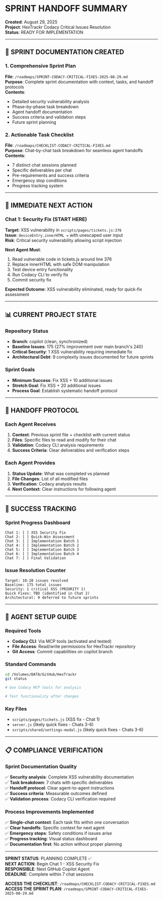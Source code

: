 # SPRINT HANDOFF SUMMARY

**Created**: August 29, 2025  
**Project**: HexTrackr Codacy Critical Issues Resolution  
**Status**: READY FOR IMPLEMENTATION

---

## 📄 SPRINT DOCUMENTATION CREATED

### 1. Comprehensive Sprint Plan

**File**: `/roadmaps/SPRINT-CODACY-CRITICAL-FIXES-2025-08-29.md`  
**Purpose**: Complete sprint documentation with context, tasks, and handoff protocols  
**Contents**:

- Detailed security vulnerability analysis
- Phase-by-phase task breakdown
- Agent handoff documentation
- Success criteria and validation steps
- Future sprint planning

### 2. Actionable Task Checklist

**File**: `/roadmaps/CHECKLIST-CODACY-CRITICAL-FIXES.md`  
**Purpose**: Chat-by-chat task breakdown for seamless agent handoffs  
**Contents**:

- 7 distinct chat sessions planned
- Specific deliverables per chat
- Pre-requirements and success criteria
- Emergency stop conditions
- Progress tracking system

---

## 🚨 IMMEDIATE NEXT ACTION

### Chat 1: Security Fix (START HERE)

**Target**: XSS vulnerability in `scripts/pages/tickets.js:376`  
**Issue**: `deviceEntry.innerHTML =` with unescaped user input  
**Risk**: Critical security vulnerability allowing script injection  

**Next Agent Must**:

1. Read vulnerable code in tickets.js around line 376
2. Replace innerHTML with safe DOM manipulation
3. Test device entry functionality
4. Run Codacy CLI to verify fix
5. Commit security fix

**Expected Outcome**: XSS vulnerability eliminated, ready for quick-fix assessment

---

## 📊 CURRENT PROJECT STATE

### Repository Status

- **Branch**: copilot (clean, synchronized)
- **Baseline Issues**: 175 (27% improvement over main branch's 240)
- **Critical Security**: 1 XSS vulnerability requiring immediate fix
- **Architectural Debt**: 9 complexity issues documented for future sprints

### Sprint Goals

- **Minimum Success**: Fix XSS + 10 additional issues
- **Stretch Goal**: Fix XSS + 20 additional issues
- **Process Goal**: Establish systematic handoff protocol

---

## 🔄 HANDOFF PROTOCOL

### Each Agent Receives

1. **Context**: Previous sprint file + checklist with current status
2. **Files**: Specific files to read and modify for their chat
3. **Validation**: Codacy CLI analysis requirements
4. **Success Criteria**: Clear deliverables and verification steps

### Each Agent Provides

1. **Status Update**: What was completed vs planned
2. **File Changes**: List of all modified files
3. **Verification**: Codacy analysis results
4. **Next Context**: Clear instructions for following agent

---

## 🎯 SUCCESS TRACKING

### Sprint Progress Dashboard

```
Chat 1: [ ] XSS Security Fix
Chat 2: [ ] Quick-Win Assessment
Chat 3: [ ] Implementation Batch 1
Chat 4: [ ] Implementation Batch 2
Chat 5: [ ] Implementation Batch 3
Chat 6: [ ] Implementation Batch 4
Chat 7: [ ] Final Validation
```

### Issue Resolution Counter

```
Target: 10-20 issues resolved
Baseline: 175 total issues
Security: 1 critical XSS (PRIORITY 1)
Quick Fixes: TBD (identified in Chat 2)
Architectural: 9 deferred to future sprints
```

---

## 🔧 AGENT SETUP GUIDE

### Required Tools

- **Codacy CLI**: Via MCP tools (activated and tested)
- **File Access**: Read/write permissions for HexTrackr repository
- **Git Access**: Commit capabilities on copilot branch

### Standard Commands

```bash
cd /Volumes/DATA/GitHub/HexTrackr
git status

# Use Codacy MCP tools for analysis

# Test functionality after changes

```

### Key Files

- `scripts/pages/tickets.js` (XSS fix - Chat 1)
- `server.js` (likely quick fixes - Chats 3-6)
- `scripts/shared/settings-modal.js` (likely quick fixes - Chats 3-6)

---

## 📋 COMPLIANCE VERIFICATION

### Sprint Documentation Quality

✅ **Security analysis**: Complete XSS vulnerability documentation  
✅ **Task breakdown**: 7 chats with specific deliverables  
✅ **Handoff protocol**: Clear agent-to-agent instructions  
✅ **Success criteria**: Measurable outcomes defined  
✅ **Validation process**: Codacy CLI verification required  

### Process Improvements Implemented

✅ **Single-chat context**: Each task fits within one conversation  
✅ **Clear handoffs**: Specific context for next agent  
✅ **Emergency stops**: Safety conditions if issues arise  
✅ **Progress tracking**: Visual status dashboard  
✅ **Documentation first**: No action without proper planning  

---

**SPRINT STATUS**: PLANNING COMPLETE ✅  
**NEXT ACTION**: Begin Chat 1 - XSS Security Fix  
**RESPONSIBLE**: Next GitHub Copilot Agent  
**DEADLINE**: Complete within 7 chat sessions  

**ACCESS THE CHECKLIST**: `/roadmaps/CHECKLIST-CODACY-CRITICAL-FIXES.md`  
**ACCESS THE SPRINT PLAN**: `/roadmaps/SPRINT-CODACY-CRITICAL-FIXES-2025-08-29.md`
